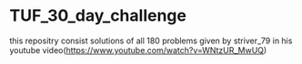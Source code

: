 # TUF_30_day_challenge
this repositry consist solutions of all 180 problems given by striver_79 in his youtube video(https://www.youtube.com/watch?v=WNtzUR_MwUQ)
